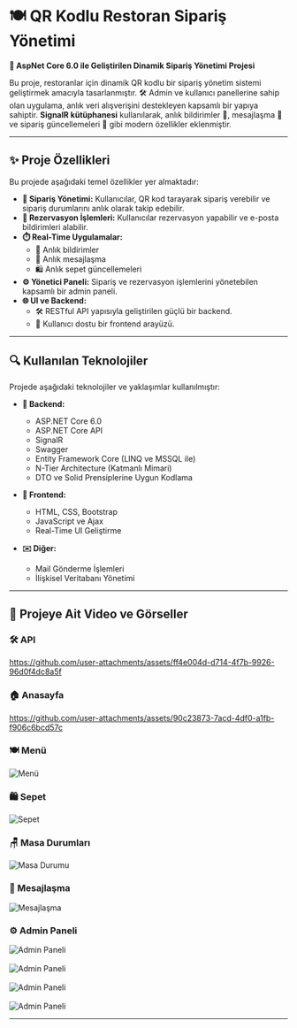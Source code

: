 # **🍽️ QR Kodlu Restoran Sipariş Yönetimi**  
**🔧 AspNet Core 6.0 ile Geliştirilen Dinamik Sipariş Yönetimi Projesi**  

Bu proje, restoranlar için dinamik QR kodlu bir sipariş yönetim sistemi geliştirmek amacıyla tasarlanmıştır. 🛠️ Admin ve kullanıcı panellerine sahip olan uygulama, anlık veri alışverişini destekleyen kapsamlı bir yapıya sahiptir. **SignalR kütüphanesi** kullanılarak, anlık bildirimler 📢, mesajlaşma 💬 ve sipariş güncellemeleri 🔄 gibi modern özellikler eklenmiştir.  

---

## **✨ Proje Özellikleri**  
Bu projede aşağıdaki temel özellikler yer almaktadır:  

- **🛒 Sipariş Yönetimi:** Kullanıcılar, QR kod tarayarak sipariş verebilir ve sipariş durumlarını anlık olarak takip edebilir.  
- **📧 Rezervasyon İşlemleri:** Kullanıcılar rezervasyon yapabilir ve e-posta bildirimleri alabilir.  
- **⏱️ Real-Time Uygulamalar:**  
  - 📢 Anlık bildirimler  
  - 💬 Anlık mesajlaşma  
  - 🛍️ Anlık sepet güncellemeleri  
- **⚙️ Yönetici Paneli:** Sipariş ve rezervasyon işlemlerini yönetebilen kapsamlı bir admin paneli.  
- **🌐 UI ve Backend:**  
  - 🛠️ RESTful API yapısıyla geliştirilen güçlü bir backend.  
  - 🎨 Kullanıcı dostu bir frontend arayüzü.  

---

## **🔍 Kullanılan Teknolojiler**  

Projede aşağıdaki teknolojiler ve yaklaşımlar kullanılmıştır:  

- **🔧 Backend:**  
  - ASP.NET Core 6.0  
  - ASP.NET Core API  
  - SignalR  
  - Swagger  
  - Entity Framework Core (LINQ ve MSSQL ile)  
  - N-Tier Architecture (Katmanlı Mimari)  
  - DTO ve Solid Prensiplerine Uygun Kodlama  

- **🎨 Frontend:**  
  - HTML, CSS, Bootstrap  
  - JavaScript ve Ajax  
  - Real-Time UI Geliştirme  

- **✉️ Diğer:**  
  - Mail Gönderme İşlemleri  
  - İlişkisel Veritabanı Yönetimi  

---

## **📸 Projeye Ait Video ve Görseller**

### **🛠️ API**
https://github.com/user-attachments/assets/ff4e004d-d714-4f7b-9926-96d0f4dc8a5f

### **🏠 Anasayfa**
https://github.com/user-attachments/assets/90c23873-7acd-4df0-a1fb-f906c6bcd57c

### **🍽️ Menü**
![Menü](https://github.com/user-attachments/assets/73139267-e04f-4146-b234-6870c3ff6f2c)

### **🛍️ Sepet**
![Sepet](https://github.com/user-attachments/assets/bd3efd10-211e-47f9-84c8-eb660f014001)

### **🪑 Masa Durumları**
![Masa Durumu](https://github.com/user-attachments/assets/dc99c78f-3fa4-4d6d-bc55-333205ac2ac1)

### **💬 Mesajlaşma**
![Mesajlaşma](https://github.com/user-attachments/assets/c7138581-9b38-4e29-9dff-6a3f722ad685)

### **⚙️ Admin Paneli**
![Admin Paneli](https://github.com/user-attachments/assets/24224b71-307b-4b8d-a525-6826548645a6)  
<br>
![Admin Paneli](https://github.com/user-attachments/assets/df26a45b-741f-420e-bda9-7a1717e1089b)  
<br>
![Admin Paneli](https://github.com/user-attachments/assets/f7acbefc-0349-4322-b7d9-0eb9025ba105)  
<br>
![Admin Paneli](https://github.com/user-attachments/assets/0701f1a1-6f58-4e33-9fd0-0d8b7c192031)  

---

